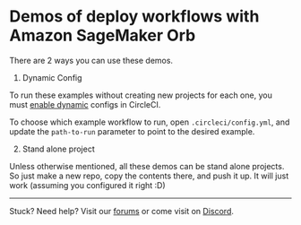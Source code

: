 # Demos of deploy workflows with Amazon SageMaker Orb

There are 2 ways you can use these demos.

1) Dynamic Config

To run these examples without creating new projects for each one, you must [enable dynamic](https://circleci.com/docs/dynamic-config/#getting-started-with-dynamic-config-in-circleci) configs in CircleCI.

To choose which example workflow to run, open `.circleci/config.yml`, and update the `path-to-run` parameter to point to the desired example.

2) Stand alone project

Unless otherwise mentioned, all these demos can be stand alone projects. So just make a new repo, copy the contents there, and push it up. It will just work (assuming you configured it right :D)

---

Stuck? Need help? Visit our [forums](https://discuss.circleci.com/) or come visit on [Discord](https://discord.com/invite/UWsWB44zYj).


